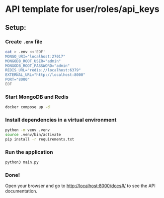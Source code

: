 # API template for user/roles/api_keys

## Setup:
### Create `.env` file
```bash
cat > .env <<'EOF'
MONGO_URI="localhost:27017"
MONGODB_ROOT_USER="admin"
MONGODB_ROOT_PASSWORD="admin"
REDIS_URL="redis://localhost:6379"
EXTERNAL_URL="http://localhost:8000"
PORT="8000"
EOF
```

### Start MongoDB and Redis
```bash
docker compose up -d
```

### Install dependencies in a virtual environment
```bash
python -m venv .venv
source .venv/bin/activate
pip install -r requirements.txt
```

### Run the application
```bash
python3 main.py
```

### Done!
Open your browser and go to [http://localhost:8000/docs#/](http://localhost:8000/docs#/) to see the API documentation.